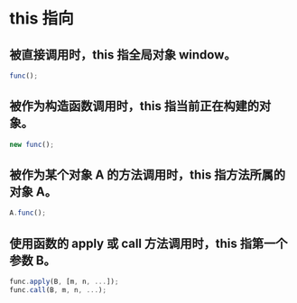 # this 指向

## 被直接调用时，this 指全局对象 window。

```js
func();
```

## 被作为构造函数调用时，this 指当前正在构建的对象。

```js
new func();
```

## 被作为某个对象 A 的方法调用时，this 指方法所属的对象 A。

```js
A.func();
```

## 使用函数的 apply 或 call 方法调用时，this 指第一个参数 B。

```js
func.apply(B, [m, n, ...]);
func.call(B, m, n, ...);
```
